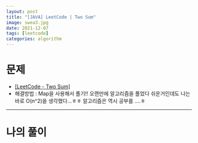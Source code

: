 ```yaml
---
layout: post
title: "[JAVA] LeetCode | Two Sum"
image: swea3.jpg
date: 2021-12-07
tags: [leetcode]
categories: algorithm
---
```


# 문제
- <a href="https://leetcode.com/problems/two-sum/" target="_black" >[LeetCode - Two Sum]</a>
- 해결방법 : Map을 사용해서 풀기!! 오랜만에 알고리즘을 풀었다 쉬운거인데도 나는 바로 O(n^2)을 생각했다...ㅎㅎ 알고리즘은 역시 공부를 ....ㅎ

- - -

# 나의 풀이

<script src="https://gist.github.com/Jisu-Shin/2362fffde5e73633c0d6a594728396c2.js"></script>